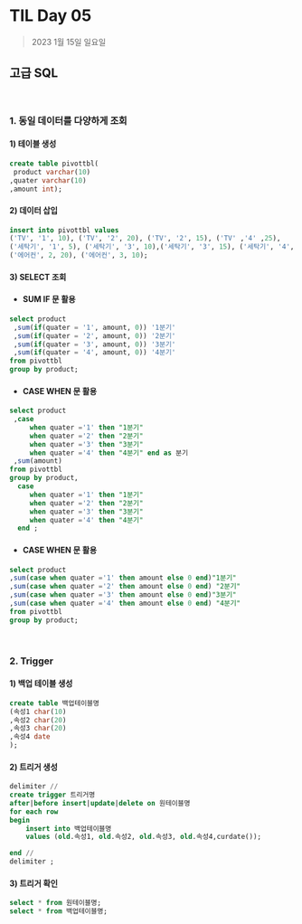 # **TIL Day 05**

> 2023 1월 15일 일요일

## 고급 SQL 
<br/>

### 1. 동일 데이터를 다양하게 조회
#### 1) 테이블 생성
``` sql 
create table pivottbl(
 product varchar(10)
,quater varchar(10)
,amount int);
```
#### 2) 데이터 삽입
``` sql
insert into pivottbl values
('TV', '1', 10), ('TV', '2', 20), ('TV', '2', 15), ('TV' ,'4' ,25),
('세탁기', '1', 5), ('세탁기', '3', 10),('세탁기', '3', 15), ('세탁기', '4', 20),
('에어컨', 2, 20), ('에어컨', 3, 10);
```

#### 3) SELECT 조회
* #### SUM IF 문 활용
```sql
select product
 ,sum(if(quater = '1', amount, 0)) '1분기'
 ,sum(if(quater = '2', amount, 0)) '2분기'
 ,sum(if(quater = '3', amount, 0)) '3분기'
 ,sum(if(quater = '4', amount, 0)) '4분기'
from pivottbl
group by product;
```
* #### CASE WHEN 문 활용
```sql
select product
 ,case 
	 when quater ='1' then "1분기"
	 when quater ='2' then "2분기"	
     when quater ='3' then "3분기"	
     when quater ='4' then "4분기" end as 분기
 ,sum(amount)
from pivottbl
group by product,
  case 
	 when quater ='1' then "1분기"
	 when quater ='2' then "2분기"	
     when quater ='3' then "3분기"	
     when quater ='4' then "4분기"
  end ;
  ```

  * #### CASE WHEN 문 활용
``` sql
select product 
,sum(case when quater ='1' then amount else 0 end)"1분기"
,sum(case when quater ='2' then amount else 0 end) "2분기"
,sum(case when quater ='3' then amount else 0 end)"3분기"
,sum(case when quater ='4' then amount else 0 end) "4분기"
from pivottbl
group by product;
```
<br/>

### 2. Trigger
#### 1) 백업 테이블 생성
```sql
create table 백업테이블명
(속성1 char(10)
,속성2 char(20)
,속성3 char(20)
,속성4 date
);
```
#### 2) 트리거 생성
```sql
delimiter //
create trigger 트리거명
after|before insert|update|delete on 원테이블명
for each row
begin
    insert into 백업테이블명
    values (old.속성1, old.속성2, old.속성3, old.속성4,curdate());

end //
delimiter ;
```
#### 3) 트리거 확인
```sql
select * from 원테이블명;
select * from 백업테이블명;
```
